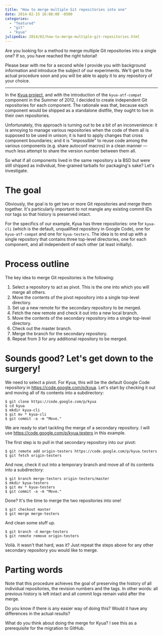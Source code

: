 ```yaml
---
title: "How to merge multiple Git repositories into one"
date: 2014-02-15 16:08:00 -0500
categories:
  - "featured"
  - "git"
  - "kyua"
julipedia: 2014/02/how-to-merge-multiple-git-repositories.html
---
```

Are you looking for a method to merge multiple Git repositories into a
single one? If so, you have reached the right tutorial!

Please bear with me for a second while I provide you with background
information and introduce the subject of our experiments. We'll get to
the actual procedure soon and you will be able to apply it to any
repository of your choice.

------------------------------------------------------------------------

In the [Kyua project](http://code.google.com/p/kyua/), and with the
introduction of the `kyua-atf-compat` component in the Summer of 2012, I
decided to create independent Git repositories for each component. The
rationale was that, because each component would be shipped as a
standalone distfile, they ought to live in their own repositories.

Unfortunately, this approach is turning out to be a bit of an
inconvenience: it is annoying to manage various repositories when the
code of them all is supposed to be used in unison; it is hard to apply
changes that cross component boundaries; and it is "impossible" to reuse
code among the various components (e.g. share autoconf macros) in a
clean manner &mdash; much less attempt to share the version number between
them all.

So what if all components lived in the same repository a la BSD but were
still shipped as individual, fine-grained tarballs for packaging's sake?
Let's investigate.

# The goal

Obviously, the goal is to get two or more Git repositories and merge
them together. It's particularly important to not mangle any existing
commit IDs nor tags so that history is preserved intact.

For the specifics of our example, Kyua has three repositories: one for
`kyua-cli` (which is the default, unqualified repository in Google
Code), one for `kyua-atf-compat` and one for `kyua-testers`. The idea is
to end up with a single repository that contains three top-level
directories, one for each component, and all independent of each other
(at least initially).

# Process outline

The key idea to merge Git repositories is the following:

1.  Select a repository to act as pivot. This is the one into which you
    will merge all others.
2.  Move the contents of the pivot repository into a single
    top-level directory.
3.  Set up a new remote for the secondary repository to be merged.
4.  Fetch the new remote and check it out into a new local branch.
5.  Move the contents of the secondary repository into a single
    top-level directory.
6.  Check out the master branch.
7.  Merge the branch for the secondary repository.
8.  Repeat from 3 for any additional repository to be merged.

# Sounds good? Let's get down to the surgery!

We need to select a pivot. For Kyua, this will be the default Google
Code repository in <https://code.google.com/p/kyua>. Let's start by
checking it out and moving all of its contents into a subdirectory:

    $ git clone https://code.google.com/p/kyua
    $ cd kyua
    $ mkdir kyua-cli
    $ git mv * kyua-cli
    $ git commit -a -m "Move."

We are ready to start tackling the merge of a secondary repository. I
will use <https://code.google.com/p/kyua.testers> in this example.

The first step is to pull in that secondary repository into our pivot:

    $ git remote add origin-testers https://code.google.com/p/kyua.testers
    $ git fetch origin-testers

And now, check it out into a temporary branch and move all of its
contents into a subdirectory:

    $ git branch merge-testers origin-testers/master
    $ mkdir kyua-testers
    $ git mv * kyua-testers
    $ git commit -a -m "Move."

Done? It's the time to merge the two repositories into one!

    $ git checkout master
    $ git merge merge-testers

And clean some stuff up.

    $ git branch -d merge-testers
    $ git remote remove origin-testers

Voil&agrave;. It wasn't that hard, was it? Just repeat the steps above for any
other secondary repository you would like to merge.

# Parting words

Note that this procedure achieves the goal of preserving the history of
all individual repositories, the revision numbers and the tags. In other
words: all previous history is left intact and all commit logs remain
valid after the merge.

Do you know if there is any easier way of doing this? Would it have any
differences in the actual results?

What do you think about doing the merge for Kyua? I see this as a
prerequisite for the migration to GitHub.
